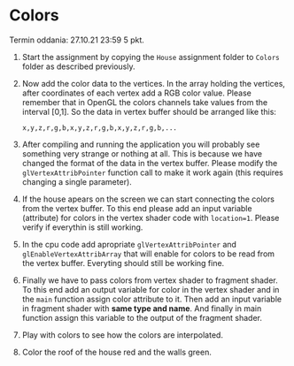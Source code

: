 # Colors
Termin oddania: 27.10.21 23:59 5 pkt. 

1. Start the assignment by copying the `House` assignment folder to `Colors` folder as described  previously. 
2. Now add the color data to the vertices. In the array holding the vertices, after coordinates of each vertex add a RGB color value. Please remember that in OpenGL the colors channels  take values from the interval [0,1]. 
   So the data in vertex buffer should be arranged like this:    
   ```
   x,y,z,r,g,b,x,y,z,r,g,b,x,y,z,r,g,b,...
   ```
3. After compiling and  running the application you will probably see something very strange or nothing at all. This is because we have changed the format of the data in the vertex buffer. Please modify the `glVertexAttribPointer` function call to make it work again (this requires changing a single parameter).

4. If the house apears on the screen we can start connecting the colors from the vertex buffer. To this end please add an input variable (attribute) for colors in the vertex shader code with `location=1`.  Please verify if everythin is still working. 

5. In the cpu code add  apropriate `glVertexAttribPointer` and `glEnableVertexAttribArray` that will enable for colors to be read from the vertex buffer. Everyting should still be working fine. 

6. Finally we have to pass colors from vertex shader to fragment shader. To this end add an output variable for color in the vertex shader and in the `main` function assign color attribute to it. Then add an input variable in fragment shader with **same type and name**. And finally in main function assign this variable to the  output of the fragment shader. 

7. Play with colors to see how the colors are interpolated.

8. Color the roof of the house red and the walls green. 
   

